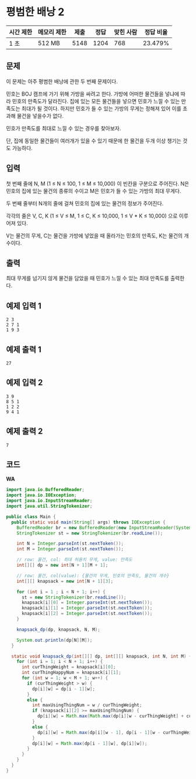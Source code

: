 # 평범한 배낭 2

|시간 제한	|메모리 제한	|제출	|정답|	맞힌 사람	|정답 비율|
|---|---|---|---|---|---|
|1 초	|512 MB|	5148|	1204|	768|	23.479%|

## 문제

이 문제는 아주 평범한 배낭에 관한 두 번째 문제이다.

민호는 BOJ 캠프에 가기 위해 가방을 싸려고 한다. 가방에 어떠한 물건들을 넣냐에 따라 민호의 만족도가 달라진다. 집에 있는 모든 물건들을 넣으면 민호가 느낄 수 있는 만족도는 최대가 될 것이다. 하지만 민호가 들 수 있는 가방의 무게는 정해져 있어 이를 초과해 물건을 넣을수가 없다.

민호가 만족도를 최대로 느낄 수 있는 경우를 찾아보자.

단, 집에 동일한 물건들이 여러개가 있을 수 있기 때문에 한 물건을 두개 이상 챙기는 것도 가능하다.

## 입력 

첫 번째 줄에 N, M (1 ≤ N ≤ 100, 1 ≤ M ≤ 10,000) 이 빈칸을 구분으로 주어진다. N은 민호의 집에 있는 물건의 종류의 수이고 M은 민호가 들 수 있는 가방의 최대 무게다.

두 번째 줄부터 N개의 줄에 걸쳐 민호의 집에 있는 물건의 정보가 주어진다.

각각의 줄은 V, C, K (1 ≤ V ≤ M, 1 ≤ C, K ≤ 10,000, 1 ≤ V * K ≤ 10,000) 으로 이루어져 있다.

V는 물건의 무게, C는 물건을 가방에 넣었을 때 올라가는 민호의 만족도, K는 물건의 개수이다.

## 출력 

최대 무게를 넘기지 않게 물건을 담았을 때 민호가 느낄 수 있는 최대 만족도를 출력한다.

## 예제 입력 1

```
2 3
2 7 1
1 9 3
```

## 예제 출력 1

```
27
```

## 예제 입력 2

```
3 9
8 5 1
1 2 2
9 4 1
```

## 예제 출력 2

```
7
```

## 코드

**WA**

```java
import java.io.BufferedReader;
import java.io.IOException;
import java.io.InputStreamReader;
import java.util.StringTokenizer;

public class Main {
  public static void main(String[] args) throws IOException {
    BufferedReader br = new BufferedReader(new InputStreamReader(System.in));
    StringTokenizer st = new StringTokenizer(br.readLine());

    int N = Integer.parseInt(st.nextToken());
    int M = Integer.parseInt(st.nextToken());

    // row: 물건, col: 최대 허용치 무게, value: 만족도
    int[][] dp = new int[N + 1][M + 1];

    // row: 물건, col(value): {물건의 무게, 민호의 만족도, 물건의 개수}
    int[][] knapsack = new int[N + 1][3];

    for (int i = 1 ; i < N + 1; i++) {
      st = new StringTokenizer(br.readLine());
      knapsack[i][0] = Integer.parseInt(st.nextToken());
      knapsack[i][1] = Integer.parseInt(st.nextToken());
      knapsack[i][2] = Integer.parseInt(st.nextToken());
    }

    knapsack_dp(dp, knapsack, N, M);

    System.out.println(dp[N][M]);
  }

  static void knapsack_dp(int[][] dp, int[][] knapsack, int N, int M) {
    for (int i = 1; i < N + 1; i++) {
      int curThingWeight = knapsack[i][0];
      int curThingHappyNum = knapsack[i][1];
      for (int w = 1; w < M + 1; w++) {
        if (curThingWeight > w) {
          dp[i][w] = dp[i - 1][w];
        }
        else {
          int maxUsingThingNum = w / curThingWeight;
          if (knapsack[i][2] >= maxUsingThingNum) {
            dp[i][w] = Math.max(Math.max(dp[i][w - curThingWeight] + curThingHappyNum, dp[i][w - 1]), dp[i - 1][w - curThingWeight] + curThingHappyNum);
          }
          else {
            dp[i][w] = Math.max(dp[i][w - 1], dp[i - 1][w - curThingWeight] + curThingHappyNum);
          }
          dp[i][w] = Math.max(dp[i - 1][w], dp[i][w]);
        }
      }
    }
  }
}
```